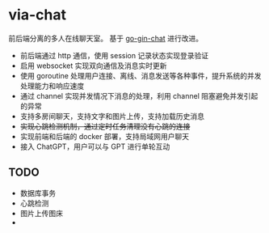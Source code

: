 # via-chat

前后端分离的多人在线聊天室。
基于 [go-gin-chat](https://github.com/hezhizheng/go-gin-chat) 进行改进。

- 前后端通过 http 通信，使用 session 记录状态实现登录验证
- 启用 websocket 实现双向通信及消息实时更新
- 使用 goroutine 处理用户连接、离线、消息发送等各种事件，提升系统的并发处理能力和响应速度
- 通过 channel 实现并发情况下消息的处理，利用 channel 阻塞避免并发引起的异常
- 支持多房间聊天，支持文字和图片上传，支持加载历史消息
- ~~实现心跳检测机制，通过定时任务清理没有心跳的连接~~
- 实现前端和后端的 docker 部署，支持局域网用户聊天
- 接入 ChatGPT，用户可以与 GPT 进行单轮互动


## TODO
- 数据库事务
- 心跳检测
- 图片上传图床
- 


